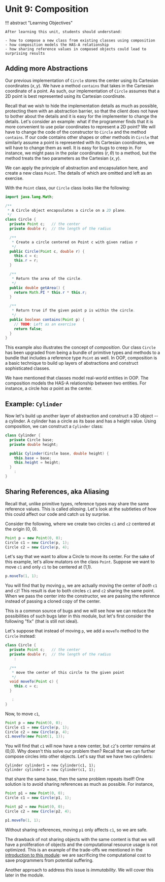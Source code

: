 # Unit 9: Composition

!!! abstract "Learning Objectives"

    After learning this unit, students should understand:

    - how to compose a new class from existing classes using composition
    - how composition models the HAS-A relationship
    - how sharing reference values in composed objects could lead to surprising results


## Adding more Abstractions

Our previous implementation of `Circle` stores the center using its Cartesian coordinates $(x,y)$.  We have a method `contains` that takes in the Cartesian coordinate of a point.  As such, our implementation of `Circle` assumes that a 2D point is best represented using its Cartesian coordinate.  

Recall that we wish to hide the implementation details as much as possible, protecting them with an abstraction barrier, so that the client does not have to bother about the details and it is easy for the implementer to change the details.  Let's consider an example: what if the programmer finds that it is more convenient to use polar coordinates to represent a 2D point?  We will have to change the code of the constructor to `Circle` and the method `contains`.  If our code contains other shapes or other methods in `Circle` that similarly assume a point is represented with its Cartesian coordinates, we will have to change them as well.  It is easy for bugs to creep in.  For instance, we might pass in the polar coordinates $(r, \theta)$ to a method, but the method treats the two parameters as the Cartesian $(x,y)$.

We can apply the principle of abstraction and encapsulation here, and create a new class `Point`.  The details of which are omitted and left as an exercise.

With the `Point` class, our `Circle` class looks like the following:

```Java  title="Circle v0.5"
import java.lang.Math;

/**
 * A Circle object encapsulates a circle on a 2D plane.  
 */
class Circle {
  private Point c;   // the center
  private double r;  // the length of the radius

  /**
   * Create a circle centered on Point c with given radius r
   */
  public Circle(Point c, double r) {
    this.c = c;
    this.r = r;
  }

  /**
   * Return the area of the circle.
   */
  public double getArea() {
    return Math.PI * this.r * this.r;
  }

  /**
   * Return true if the given point p is within the circle.
   */
  public boolean contains(Point p) {
    // TODO: Left as an exercise
    return false;
  }
}
```

This example also illustrates the concept of _composition_.  Our class `Circle` has been upgraded from being a bundle of primitive types and methods to a bundle that includes a reference type `Point` as well.  In OOP, composition is a basic technique to build up layers of abstractions and construct sophisticated classes.

We have mentioned that classes model real-world entities in OOP.  The composition models the HAS-A relationship between two entities.  For instance, a circle _has a_ point as the center.

## Example: `Cylinder`

Now let's build up another layer of abstraction and construct a 3D object -- a cylinder.  A cylinder has a circle as its base and has a height value.  Using composition, we can construct a `Cylinder` class:

```Java
class Cylinder {
  private Circle base;
  private double height;

  public Cylinder(Circle base, double height) {
    this.base = base;
    this.height = height;
  }
    :
}
```


## Sharing References, aka Aliasing

Recall that, unlike primitive types, reference types may share the same reference values.  This is called _aliasing_.  Let's look at the subtleties of how this could affect our code and catch us by surprise.

Consider the following, where we create two circles `c1` and `c2` centered at the origin (0, 0).
```Java
Point p = new Point(0, 0);
Circle c1 = new Circle(p, 1);
Circle c2 = new Circle(p, 4);
```

Let's say that we want to allow a Circle to move its center.  For the sake of this example, let's allow mutators on the class `Point`.  Suppose we want to move `c1` and only `c1` to be centered at (1,1).
```Java
p.moveTo(1, 1);
```

You will find that by moving `p`, we are actually moving the center of _both_ `c1` and `c2`!  This result is due to both circles `c1` and `c2` sharing the same point.  When we pass the center into the constructor, we are passing the reference instead of passing a cloned copy of the center.  

This is a common source of bugs and we will see how we can reduce the possibilities of such bugs later in this module, but let's first consider the following "fix" (that is still not ideal).

Let's suppose that instead of moving `p`, we add a `moveTo` method to the `Circle` instead:
```Java
class Circle {
  private Point c;   // the center
  private double r;  // the length of the radius
	:

  /**
   * move the center of this circle to the given point
   */
  void moveTo(Point c) {
    this.c = c;
  }

   :
}
```

Now, to move `c1`,
```Java
Point p = new Point(0, 0);
Circle c1 = new Circle(p, 1);
Circle c2 = new Circle(p, 4);
c1.moveTo(new Point(1, 1));
```

You will find that `c1` will now have a new center, but `c2`'s center remains at (0,0).  Why doesn't this solve our problem then?  Recall that we can further compose circles into other objects.  Let's say that we have two cylinders:
```
Cylinder cylinder1 = new Cylinder(c1, 1);
Cylinder cylinder2 = new Cylinder(c1, 1);
```

that share the same base, then the same problem repeats itself! One solution is to avoid sharing references as much as possible.  For instance,

```Java
Point p1 = new Point(0, 0);
Circle c1 = new Circle(p1, 1);

Point p2 = new Point(0, 0);
Circle c2 = new Circle(p2, 4);

p1.moveTo(1, 1);
```

Without sharing references, moving `p1` only affects `c1`, so we are safe.   

The drawback of not sharing objects with the same content is that we will have a proliferation of objects and the computational resource usage is not optimized.  This is an example of the trade-offs we mentioned in the [introduction to this module](00-overview.md): we are sacrificing the computational cost to save programmers from potential suffering.

Another approach to address this issue is _immutability_.  We will cover this later in the module.